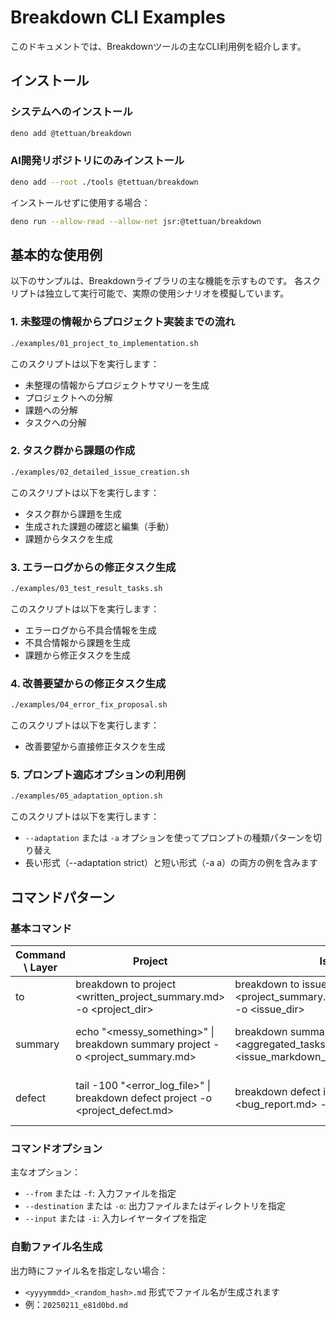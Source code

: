 # Breakdown CLI Examples

このドキュメントでは、Breakdownツールの主なCLI利用例を紹介します。

## インストール

### システムへのインストール

```bash
deno add @tettuan/breakdown
```

### AI開発リポジトリにのみインストール

```bash
deno add --root ./tools @tettuan/breakdown
```

インストールせずに使用する場合：

```bash
deno run --allow-read --allow-net jsr:@tettuan/breakdown
```

## 基本的な使用例

以下のサンプルは、Breakdownライブラリの主な機能を示すものです。
各スクリプトは独立して実行可能で、実際の使用シナリオを模擬しています。

### 1. 未整理の情報からプロジェクト実装までの流れ

```bash
./examples/01_project_to_implementation.sh
```

このスクリプトは以下を実行します：
- 未整理の情報からプロジェクトサマリーを生成
- プロジェクトへの分解
- 課題への分解
- タスクへの分解

### 2. タスク群から課題の作成

```bash
./examples/02_detailed_issue_creation.sh
```

このスクリプトは以下を実行します：
- タスク群から課題を生成
- 生成された課題の確認と編集（手動）
- 課題からタスクを生成

### 3. エラーログからの修正タスク生成

```bash
./examples/03_test_result_tasks.sh
```

このスクリプトは以下を実行します：
- エラーログから不具合情報を生成
- 不具合情報から課題を生成
- 課題から修正タスクを生成

### 4. 改善要望からの修正タスク生成

```bash
./examples/04_error_fix_proposal.sh
```

このスクリプトは以下を実行します：
- 改善要望から直接修正タスクを生成

### 5. プロンプト適応オプションの利用例

```bash
./examples/05_adaptation_option.sh
```

このスクリプトは以下を実行します：
- `--adaptation` または `-a` オプションを使ってプロンプトの種類パターンを切り替え
- 長い形式（--adaptation strict）と短い形式（-a a）の両方の例を含みます

## コマンドパターン

### 基本コマンド

| Command \ Layer | Project | Issue | Task |
| --------------- | ------- | ----- | ---- |
| to | breakdown to project <written_project_summary.md> -o <project_dir> | breakdown to issue <project_summary.md\|written_issue.md> -o <issue_dir> | breakdown to task <issue.md\|written_task.md> -o <tasks_dir> |
| summary | echo "<messy_something>" \| breakdown summary project -o <project_summary.md> | breakdown summary issue --from <aggregated_tasks.md> --input task -o <issue_markdown_dir> | breakdown summary task --from <unorganized_tasks.md> -o <task_markdown_dir> |
| defect | tail -100 "<error_log_file>" \| breakdown defect project -o <project_defect.md> | breakdown defect issue --from <bug_report.md> -o <issue_defect_dir> | breakdown defect task --from <improvement_request.md> -o <task_defect_dir> |

### コマンドオプション

主なオプション：
- `--from` または `-f`: 入力ファイルを指定
- `--destination` または `-o`: 出力ファイルまたはディレクトリを指定
- `--input` または `-i`: 入力レイヤータイプを指定

### 自動ファイル名生成

出力時にファイル名を指定しない場合：
- `<yyyymmdd>_<random_hash>.md` 形式でファイル名が生成されます
- 例：`20250211_e81d0bd.md` 